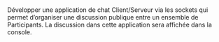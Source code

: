 #

Développer une application de chat Client/Serveur via les sockets qui permet d’organiser une discussion publique entre un ensemble de Participants.
La discussion dans cette application sera affichée dans la console.
